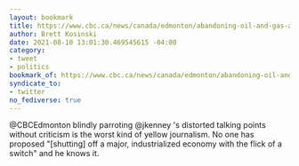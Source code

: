 ```yaml
---
layout: bookmark
title: https://www.cbc.ca/news/canada/edmonton/abandoning-oil-and-gas-a-utopian-impossibility-alberta-s-premier-says-1.6135512
author: Brett Kosinski
date: 2021-08-10 13:01:30.469545615 -04:00
category:
- tweet
- politics
bookmark_of: https://www.cbc.ca/news/canada/edmonton/abandoning-oil-and-gas-a-utopian-impossibility-alberta-s-premier-says-1.6135512
syndicate_to:
- twitter
no_fediverse: true
---
```

@CBCEdmonton blindly parroting @jkenney 's distorted talking points without criticism is the worst kind of yellow journalism.  No one has proposed "[shutting] off a major, industrialized economy with the flick of a switch" and he knows it.